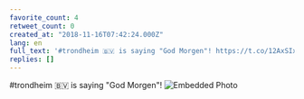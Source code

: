 ```yaml
---
favorite_count: 4
retweet_count: 0
created_at: "2018-11-16T07:42:24.000Z"
lang: en
full_text: '#trondheim 🇧🇻 is saying "God Morgen"! https://t.co/12AxSIxmpZ'
replies: []
---
```


#trondheim 🇧🇻 is saying "God Morgen"!
![Embedded Photo](https://twitter-media-coderbyheart.s3.eu-north-1.amazonaws.com/1063336466774925315-DsG63yWW0AAmAvQ.jpg)
